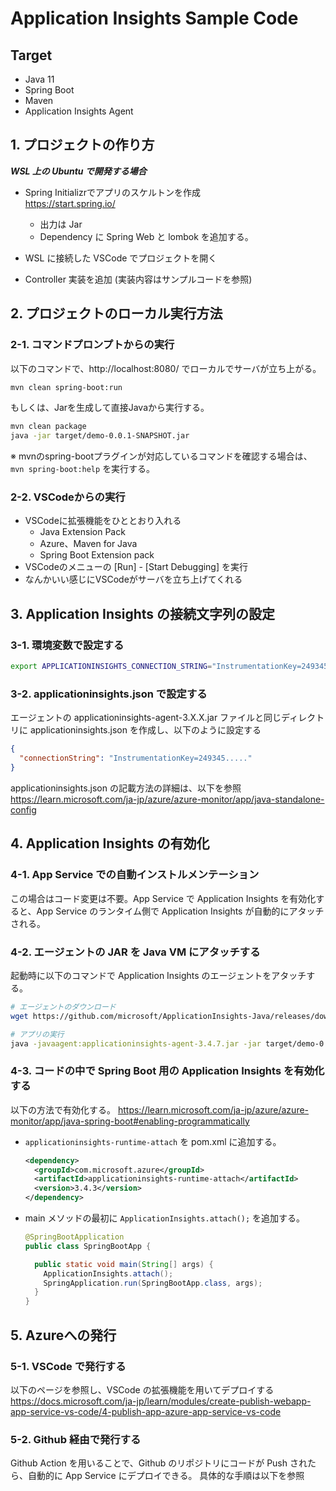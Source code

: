# Application Insights Sample Code
## Target
* Java 11 
* Spring Boot
* Maven
* Application Insights Agent


## 1. プロジェクトの作り方
***WSL 上の Ubuntu で開発する場合***

* Spring Initializrでアプリのスケルトンを作成   
  https://start.spring.io/
  * 出力は Jar
  * Dependency に Spring Web と lombok を追加する。

* WSL に接続した VSCode でプロジェクトを開く

* Controller 実装を追加 (実装内容はサンプルコードを参照)

## 2. プロジェクトのローカル実行方法
### 2-1. コマンドプロンプトからの実行


以下のコマンドで、http://localhost:8080/ でローカルでサーバが立ち上がる。

``` bash
mvn clean spring-boot:run 
```

もしくは、Jarを生成して直接Javaから実行する。

``` bash
mvn clean package
java -jar target/demo-0.0.1-SNAPSHOT.jar
```

※ mvnのspring-bootプラグインが対応しているコマンドを確認する場合は、```mvn spring-boot:help``` を実行する。

### 2-2. VSCodeからの実行
* VSCodeに拡張機能をひととおり入れる
  * Java Extension Pack
  * Azure、Maven for Java
  * Spring Boot Extension pack
* VSCodeのメニューの [Run] - [Start Debugging] を実行
* なんかいい感じにVSCodeがサーバを立ち上げてくれる

## 3. Application Insights の接続文字列の設定
### 3-1. 環境変数で設定する
``` bash
export APPLICATIONINSIGHTS_CONNECTION_STRING="InstrumentationKey=249345....."
```

### 3-2. applicationinsights.json で設定する
エージェントの applicationinsights-agent-3.X.X.jar ファイルと同じディレクトリに applicationinsights.json を作成し、以下のように設定する

``` JSON
{
  "connectionString": "InstrumentationKey=249345....."
}
```
applicationinsights.json の記載方法の詳細は、以下を参照
https://learn.microsoft.com/ja-jp/azure/azure-monitor/app/java-standalone-config



## 4. Application Insights の有効化
### 4-1. App Service での自動インストルメンテーション
この場合はコード変更は不要。App Service で Application Insights を有効化すると、App Service のランタイム側で Application Insights が自動的にアタッチされる。

### 4-2. エージェントの JAR を Java VM にアタッチする
起動時に以下のコマンドで Application Insights のエージェントをアタッチする。

``` Bash
# エージェントのダウンロード
wget https://github.com/microsoft/ApplicationInsights-Java/releases/download/3.4.7/applicationinsights-agent-3.4.7.jar

# アプリの実行
java -javaagent:applicationinsights-agent-3.4.7.jar -jar target/demo-0.0.1-SNAPSHOT.jar
```

### 4-3. コードの中で Spring Boot 用の Application Insights を有効化する
以下の方法で有効化する。
https://learn.microsoft.com/ja-jp/azure/azure-monitor/app/java-spring-boot#enabling-programmatically

  * ```applicationinsights-runtime-attach``` を pom.xml に追加する。
    ``` XML
    <dependency>
      <groupId>com.microsoft.azure</groupId>
      <artifactId>applicationinsights-runtime-attach</artifactId>
      <version>3.4.3</version>
    </dependency>
    ```
  * main メソッドの最初に ```ApplicationInsights.attach();``` を追加する。
    ``` Java
    @SpringBootApplication
    public class SpringBootApp {

      public static void main(String[] args) {
        ApplicationInsights.attach();
        SpringApplication.run(SpringBootApp.class, args);
      }
    }
    ```


## 5. Azureへの発行

### 5-1. VSCode で発行する
以下のページを参照し、VSCode の拡張機能を用いてデプロイする
https://docs.microsoft.com/ja-jp/learn/modules/create-publish-webapp-app-service-vs-code/4-publish-app-azure-app-service-vs-code


### 5-2. Github 経由で発行する
Github Action を用いることで、Github のリポジトリにコードが Push されたら、自動的に App Service にデプロイできる。
具体的な手順は以下を参照
